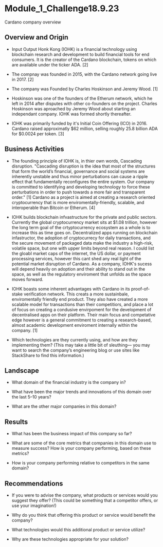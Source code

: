 # Module_1_Challenge18.9.23
Cardano company overview

## Overview and Origin

* Input Output Honk Kong (IOHK) is a financial technology using blockchain research and development to build financial tools for end consumers. It is the creator of the Cardano blockchain, tokens on which are available under the ticker ADA. [2]

* The compnay was founded in 2015, with the Cardano network going live in 2017. [2]

* The company was Founded by Charles Hoskinson and Jeremy Wood. [1]

* Hoskinson was one of the founders of the Etherum network, which he left in 2014 after disputes with other co-founders on the project. Charles Hoskinson was aproached by Jeremy Wood about starting an independant company. IOHK was formed shortly thereafter. 

* IOHK was primarily funded by it's Initial Coin Offering (ICO) in 2016. Cardano raised approximatly $62 million, selling roughly 25.8 billion ADA for $0.0024 per token. [3] 


## Business Activities

* The founding principle of IOHK is, in thier own words, Cascading disruption. "Cascading disruption is the idea that most of the structures that form the world’s financial, governance and social systems are inherently unstable and thus minor perturbations can cause a ripple effect that fundamentally reconfigures the entire system. Our company is committed to identifying and developing technology to force these perturbations in order to push towards a more fair and transparent order." [1] Cardano as a project is aimed at creating a research oriented cryptocurrency that is more enviromentally-friendly, scalable, and interoperable than Bitcoin or Etherum. [4]

* IOHK builds blockchain infvastructure for the private and public sectors. Currently the global cryptocurrency market sits at $1.08 trillion, however the long term goal of the crtyptocurrency ecosystem as a whole is to increase this as time goes on. Decentralized apps running on blockchain infastructor, the adoption of cryptocurrecy for daily transactions, and the secure movement of packaged data make the industry a high-risk, volatile space, but one with upper limits beyond real reason. I could list the gloabl market caps of the internet, the US dollar, or payment processing services, however this cant shed any real light of the potential market disruption of Cardano. As a company, IOHK's sucess will depend heavily on adoption and their ability to stand out in the space, as well as the regulatory enviroment that unfolds as the space moves forward.

* IOHK boasts some inherent advantages with Cardano in its proof-of-stake verification network. This creats a more sustainbale, enviromentally friendly end product. They also have created a more scalable model for transactions than their competitiors, and place a lot of focus on creating a condusive envirpoment for the development of decentralised apps on their platform. Their main focus and competative edge however is a general commitment to creating a research-based, almost academic development enviroment internally within the company. [1]

* Which technologies are they currently using, and how are they implementing them? (This may take a little bit of sleuthing–– you may want to search the company’s engineering blog or use sites like StackShare to find this information.)


## Landscape

* What domain of the financial industry is the company in?

* What have been the major trends and innovations of this domain over the last 5–10 years?

* What are the other major companies in this domain?


## Results

* What has been the business impact of this company so far?

* What are some of the core metrics that companies in this domain use to measure success? How is your company performing, based on these metrics?

* How is your company performing relative to competitors in the same domain?


## Recommendations

* If you were to advise the company, what products or services would you suggest they offer? (This could be something that a competitor offers, or use your imagination!)

* Why do you think that offering this product or service would benefit the company?

* What technologies would this additional product or service utilize?

* Why are these technologies appropriate for your solution?
